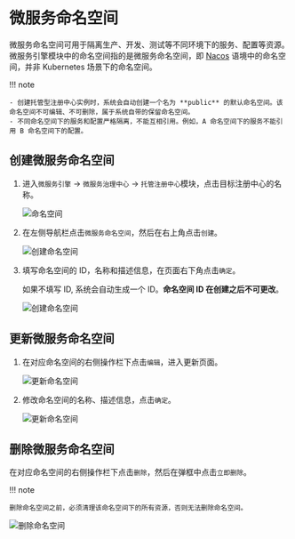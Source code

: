 # 微服务命名空间

微服务命名空间可用于隔离生产、开发、测试等不同环境下的服务、配置等资源。微服务引擎模块中的命名空间指的是微服务命名空间，即 [Nacos](https://nacos.io/zh-cn/docs/what-is-nacos.html) 语境中的命名空间，并非 Kubernetes 场景下的命名空间。

!!! note

    - 创建托管型注册中心实例时，系统会自动创建一个名为 **public** 的默认命名空间。该命名空间不可编辑、不可删除，属于系统自带的保留命名空间。
    - 不同命名空间下的服务和配置严格隔离，不能互相引用。例如，A 命名空间下的服务不能引用 B 命名空间下的配置。

## 创建微服务命名空间

1. 进入`微服务引擎` -> `微服务治理中心` -> `托管注册中心`模块，点击目标注册中心的名称。

    ![命名空间](https://docs.daocloud.io/daocloud-docs-images/docs/skoala/registry/managed/imgs/ns-1.png)

2. 在左侧导航栏点击`微服务命名空间`，然后在右上角点击`创建`。
  
    ![创建命名空间](https://docs.daocloud.io/daocloud-docs-images/docs/skoala/registry/managed/imgs/create-ns-1.png)

3. 填写命名空间的 ID，名称和描述信息，在页面右下角点击`确定`。

    如果不填写 ID, 系统会自动生成一个 ID。**命名空间 ID 在创建之后不可更改**。

    ![创建命名空间](https://docs.daocloud.io/daocloud-docs-images/docs/skoala/registry/managed/imgs/create-ns-2.png)

## 更新微服务命名空间

1. 在对应命名空间的右侧操作栏下点击`编辑`，进入更新页面。

    ![更新命名空间](https://docs.daocloud.io/daocloud-docs-images/docs/skoala/registry/managed/imgs/update-ns-1.png)

2. 修改命名空间的名称、描述信息，点击`确定`。
  
    ![更新命名空间](https://docs.daocloud.io/daocloud-docs-images/docs/skoala/registry/managed/imgs/update-ns-2.png)

## 删除微服务命名空间

在对应命名空间的右侧操作栏下点击`删除`，然后在弹框中点击`立即删除`。

!!! note
  
    删除命名空间之前，必须清理该命名空间下的所有资源，否则无法删除命名空间。

![删除命名空间](https://docs.daocloud.io/daocloud-docs-images/docs/skoala/registry/managed/imgs/delete-ns-1.png)